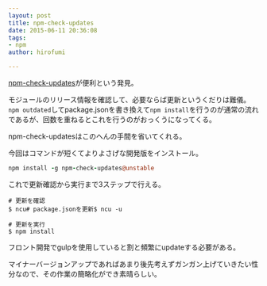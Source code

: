 ```yaml
---
layout: post
title: npm-check-updates
date: 2015-06-11 20:36:08
tags:
- npm
author: hirofumi

---
```

[npm-check-updates](https://github.com/tjunnone/npm-check-updates)が便利という発見。

モジュールのリリース情報を確認して、必要ならば更新というくだりは難儀。  
`npm outdated`してpackage.jsonを書き換えて`npm install`を行うのが通常の流れであるが、回数を重ねるとこれを行うのがおっくうになってくる。

npm-check-updatesはこのへんの手間を省いてくれる。

今回はコマンドが短くてよりよさげな開発版をインストール。

```coffeescript
npm install -g npm-check-updates@unstable
```

これで更新確認から実行まで3ステップで行える。

```shell
# 更新を確認
$ ncu# package.jsonを更新$ ncu -u

# 更新を実行
$ npm install
```

フロント開発でgulpを使用していると割と頻繁にupdateする必要がある。

マイナーバージョンアップであればあまり後先考えずガンガン上げていきたい性分なので、その作業の簡略化ができ素晴らしい。